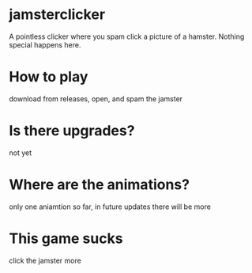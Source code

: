 # jamsterclicker
A pointless clicker where you spam click a picture of a hamster. Nothing special happens here.

# How to play

download from releases, open, and spam the jamster

# Is there upgrades?

not yet

# Where are the animations?

only one aniamtion so far, in future updates there will be more

# This game sucks

click the jamster more
